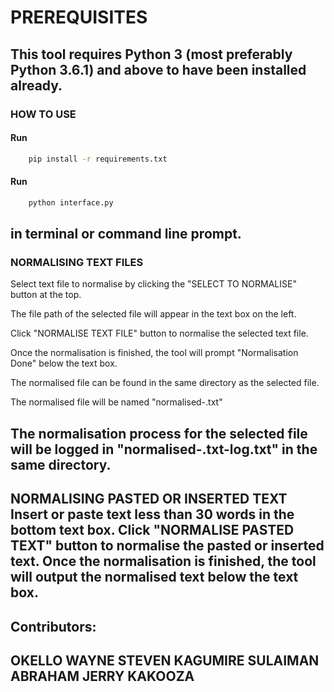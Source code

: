# PREREQUISITES

This tool requires Python 3 (most preferably Python 3.6.1) and above to have been installed already.
---
### HOW TO USE

#### Run 

```bash
    pip install -r requirements.txt
```

#### Run 

```bash
    python interface.py
```

in terminal or command line prompt.
---
### NORMALISING TEXT FILES
Select text file to normalise by clicking the "SELECT TO NORMALISE" button at the top. 

The file path of the selected file will appear in the text box on the left.

Click "NORMALISE TEXT FILE" button to normalise the selected text file.

Once the normalisation is finished, the tool will prompt "Normalisation Done" below the text box.

The normalised file can be found in the same directory as the selected file.

The normalised file will be named "normalised-<selected file name>.txt"

The normalisation process for the selected file will be logged in "normalised-<selected file name>.txt-log.txt" in the same directory.
---
NORMALISING PASTED OR INSERTED TEXT
Insert or paste text less than 30 words in the bottom text box.
Click "NORMALISE PASTED TEXT" button to normalise the pasted or inserted text.
Once the normalisation is finished, the tool will output the normalised text below the text box.
---
## Contributors:
OKELLO WAYNE STEVEN
KAGUMIRE SULAIMAN
ABRAHAM JERRY KAKOOZA
---